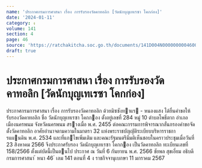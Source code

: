 ```yaml
---
name: 'ประกาศกรมการศาสนา เรื่อง การรับรองวัดคาทอลิก [วัดนักบุญเทเรซา โคกก่อง]'
date: '2024-01-11'
category: ง
volume: 141
section: 4
page: 46
source: 'https://ratchakitcha.soc.go.th/documents/141D004N0000000004600.pdf'
draft: true
---
```


# ประกาศกรมการศาสนา เรื่อง การรับรองวัดคาทอลิก [วัดนักบุญเทเรซา โคกก่อง]

ประกาศกรมการศาสนา เรื่อง การรับรองวัดคาทอลิก ด้วยมิซซังทาแร - หนองแสง ได้ยื่นคําขอให้รับรองวัดคาทอลิก ชื่อ วัดนักบุญเทเรซา โคกกอง ตั้งอยู่เลขที่ 284 หมู่ 10 ตําบลโพธิ์ตาก อําเภอเมืองนครพนม จังหวัดนครพนม สรางเมื่อ พ.ศ. 2455 ต่อคณะกรรมการพิจารณากลั่นกรองคําขอจัดตั้งวัดคาทอลิก อาศัยอํานาจตามความในมาตรา 32 แห่งพระราชบัญญัติระเบียบบริหารราชการแผนดิน พ.ศ. 2534 และที่แกไขเพิ่มเติม และคณะรัฐมนตรีมีมติเห็นชอบในคราวประชุมเมื่อวันที่ 23 สิงหาคม 2566 จึงประกาศรับรอง วัดนักบุญเทเรซา โคกกอง เป็นวัดคาทอลิก ทะเบียนเลขที่ 158/2566 ตั้งแต่บัดนี้เป็นตนไป ประกาศ ณ วันที่ 6 กันยายน พ.ศ. 2566 ชัยพล สุขเอี่ยม อธิบดีกรมการศาสนา ้ หนา 46 ่ เลม 141 ตอนที่ 4 ง ราชกิจจานุเบกษา 11 มกราคม 2567
